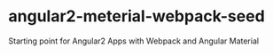 # angular2-meterial-webpack-seed
Starting point for Angular2 Apps with Webpack and Angular Material

